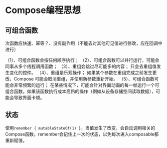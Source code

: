 # Compose编程思想

## 可组合函数

次函数应快速、幂等？、没有副作用（不能去对其他可见值进行修改，应在回调中进行）

（1）、可组合函数会按任何顺序执行；
（2）、可组合函数可以并行运行，可能会同事从多个线程调用函数；
（3）、重组会跳过尽可能多的内容；
    只会去重组值发生变化的控件。
（4）、重组是乐观操作；
 如果某个参数在重组完成之前发生更改，Compose 可能会取消重组，并使用新参数重新开始。
（5）、可组合函数可能会非常频繁的运行；
在某些情况下，可能会针对界面动画的每一帧运行一个可组合函数。如果该函数执行成本高昂的操作（例如从设备存储空间读取数据），可能会导致界面卡顿。

## 状态

使用`remember { mutableStateOf(1) }`，当值发生了改变，会自动调用相关的Compose函数。remember会记住上一次的状态，以免每次进入composable都重新赋值。
